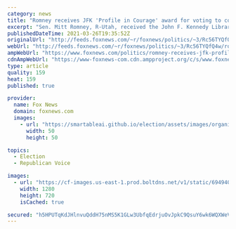 ```yaml
---
category: news
title: "Romney receives JFK 'Profile in Courage' award for voting to convict Trump on first impeachment charge"
excerpt: "Sen. Mitt Romney, R-Utah, received the John F. Kennedy Library Foundation’s 2021 “Profile in Courage” award on Thursday for what the organization described as his “historic” vote to convict former President Donald Trump during his first impeachment trial last year."
publishedDateTime: 2021-03-26T19:35:52Z
originalUrl: "http://feeds.foxnews.com/~r/foxnews/politics/~3/Rc56TYQfQ4w/romney-receives-jfk-profile-in-courage-award-for-trump-impeachment-vote"
webUrl: "http://feeds.foxnews.com/~r/foxnews/politics/~3/Rc56TYQfQ4w/romney-receives-jfk-profile-in-courage-award-for-trump-impeachment-vote"
ampWebUrl: "https://www.foxnews.com/politics/romney-receives-jfk-profile-in-courage-award-for-trump-impeachment-vote.amp"
cdnAmpWebUrl: "https://www-foxnews-com.cdn.ampproject.org/c/s/www.foxnews.com/politics/romney-receives-jfk-profile-in-courage-award-for-trump-impeachment-vote.amp"
type: article
quality: 159
heat: 159
published: true

provider:
  name: Fox News
  domain: foxnews.com
  images:
    - url: "https://smartableai.github.io/election/assets/images/organizations/foxnews.com-50x50.jpg"
      width: 50
      height: 50

topics:
  - Election
  - Republican Voice

images:
  - url: "https://cf-images.us-east-1.prod.boltdns.net/v1/static/694940094001/7d395ede-3f62-4578-9c51-bb85dbc5b5ec/69007cf2-5cc4-4c47-8e93-d0f6f59af9f8/1280x720/match/image.jpg"
    width: 1280
    height: 720
    isCached: true

secured: "h5HPUTqKdJHlnvuQddH75nMS5K1GLw3UbfqEdrjuOvJpkC9QsuY6wk6WQXWeVPLVcGXb2HAAENlPu6omB8mNO8edsc3jHDnVHaDxQHUCK7ixVaU9ToCxDnWCY5rX/xhRn3a05stR3TqtoEtX0hFpuK0mqG76T9/gn6jRl7cSRBhKKbLfhG0imx8Hbk8s7yPrrWKda9N++8Mg3Ii2/2yEOnuE9UxKbmqkAktluGdzs9DRVlg4zgZBa2d/TeMpEKETno0C4o+SXU5NZoybyZatejbi6M1ErvAMiYt0Cq38XTTWZ8bUyVJQpaalVJXIVyKzZ1pZJnoHNzaeV9M0AxY0Q5x/eVm6GIUkCZTLrGGDekA=;OGDOWZ99v1McJmuaaJnIQQ=="
---
```


